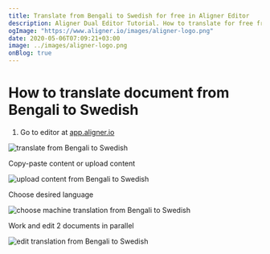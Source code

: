 ```yaml
---
title: Translate from Bengali to Swedish for free in Aligner Editor
description: Aligner Dual Editor Tutorial. How to translate for free from Bengali to Swedish. Aligner is multilingual document management platform. 
ogImage: "https://www.aligner.io/images/aligner-logo.png"
date: 2020-05-06T07:09:21+03:00
image: ../images/aligner-logo.png
onBlog: true
---
```


# How to translate document from Bengali to Swedish

1. Go to editor at [app.aligner.io](https://app.aligner.io "Aligner App web page")

![translate from Bengali to Swedish](../aligner-blank-editor.png "translate from Bengali to Swedish")

Copy-paste content or upload content

![upload content from Bengali to Swedish](../aligner-uploaded-document.png "upload content from Bengali to Swedish")

Choose desired language

![choose machine translation from Bengali to Swedish](../aligner-language-dropdown.png "choose machine translation from Bengali to Swedish")

Work and edit 2 documents in parallel

![edit translation from Bengali to Swedish](../aligner-double-sitded-editor.png "edit translation from Bengali to Swedish")

